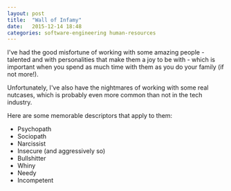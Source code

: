 ```yaml
---
layout: post
title:  "Wall of Infamy"
date:   2015-12-14 18:48
categories: software-engineering human-resources
---
```


I've had the good misfortune of working with some amazing people - talented and with personalities that make them a joy to be with - which is important when you spend as much time with them as you do your family (if not more!).

Unfortunately, I've also have the nightmares of working with some real nutcases, which is probably even more common than not in the tech industry.

Here are some memorable descriptors that apply to them:

* Psychopath
* Sociopath
* Narcissist
* Insecure (and aggressively so)
* Bullshitter
* Whiny
* Needy
* Incompetent